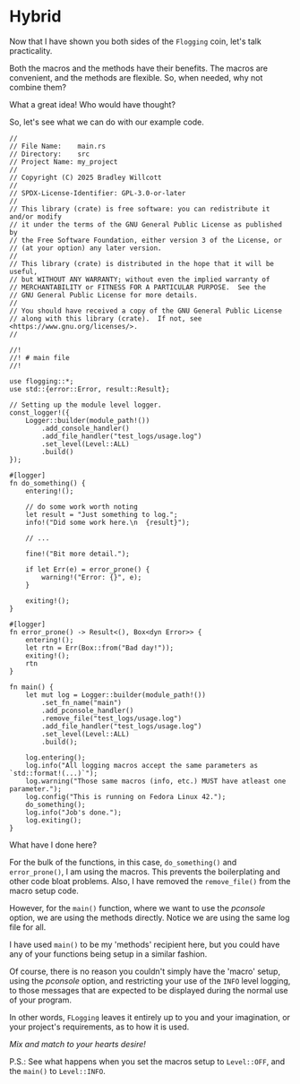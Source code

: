 # Hybrid

Now that I have shown you both sides of the `Flogging` coin, let's
talk practicality.

Both the macros and the methods have their benefits. The macros are convenient, and
the methods are flexible. So, when needed, why not combine them?

What a great idea! Who would have thought?

So, let's see what we can do with our example code.

```rust, no_run
//
// File Name:    main.rs
// Directory:    src
// Project Name: my_project
//
// Copyright (C) 2025 Bradley Willcott
//
// SPDX-License-Identifier: GPL-3.0-or-later
//
// This library (crate) is free software: you can redistribute it and/or modify
// it under the terms of the GNU General Public License as published by
// the Free Software Foundation, either version 3 of the License, or
// (at your option) any later version.
//
// This library (crate) is distributed in the hope that it will be useful,
// but WITHOUT ANY WARRANTY; without even the implied warranty of
// MERCHANTABILITY or FITNESS FOR A PARTICULAR PURPOSE.  See the
// GNU General Public License for more details.
//
// You should have received a copy of the GNU General Public License
// along with this library (crate).  If not, see <https://www.gnu.org/licenses/>.
//

//!
//! # main file
//!

use flogging::*;
use std::{error::Error, result::Result};

// Setting up the module level logger.
const_logger!({
    Logger::builder(module_path!())
        .add_console_handler()
        .add_file_handler("test_logs/usage.log")
        .set_level(Level::ALL)
        .build()
});

#[logger]
fn do_something() {
    entering!();

    // do some work worth noting
    let result = "Just something to log.";
    info!("Did some work here.\n  {result}");

    // ...

    fine!("Bit more detail.");

    if let Err(e) = error_prone() {
        warning!("Error: {}", e);
    }

    exiting!();
}

#[logger]
fn error_prone() -> Result<(), Box<dyn Error>> {
    entering!();
    let rtn = Err(Box::from("Bad day!"));
    exiting!();
    rtn
}

fn main() {
    let mut log = Logger::builder(module_path!())
        .set_fn_name("main")
        .add_pconsole_handler()
        .remove_file("test_logs/usage.log")
        .add_file_handler("test_logs/usage.log")
        .set_level(Level::ALL)
        .build();

    log.entering();
    log.info("All logging macros accept the same parameters as `std::format!(...)`");
    log.warning("Those same macros (info, etc.) MUST have atleast one parameter.");
    log.config("This is running on Fedora Linux 42.");
    do_something();
    log.info("Job's done.");
    log.exiting();
}
```

What have I done here?

For the bulk of the functions, in this case, `do_something()` and `error_prone()`, I am
using the macros. This prevents the boilerplating and other code bloat problems. Also, I
have removed the `remove_file()` from the macro setup code.

However, for the `main()` function, where we want to use the _pconsole_ option, we are
using the methods directly. Notice we are using the same log file for all.

I have used `main()` to be my 'methods' recipient here, but you could have any of your functions
being setup in a similar fashion.

Of course, there is no reason you couldn't simply have the 'macro' setup, using the _pconsole_ option,
and restricting your use of the `INFO` level logging, to those messages that are expected to be
displayed during the normal use of your program.

In other words, `FLogging` leaves it entirely up to you and your imagination, or your project's
requirements, as to how it is used.

_Mix and match to your hearts desire!_

P.S.: See what happens when you set the macros setup to `Level::OFF`, and the `main()` to `Level::INFO`.
